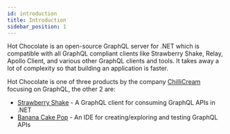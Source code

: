 ```yaml
---
id: introduction
title: Introduction
sidebar_position: 1
---
```


Hot Chocolate is an open-source GraphQL server for .NET which is compatible with all GraphQL compliant clients like Strawberry Shake, Relay, Apollo Client, and various other GraphQL clients and tools. It takes away a lot of complexity so that building an application is faster.

Hot Chocolate is one of three products by the company [ChilliCream](https://chillicream.com/) focusing on GraphQL, the other 2 are:

- [Strawberry Shake](https://chillicream.com/docs/strawberryshake) - A GraphQL client for consuming GraphQL APIs in .NET
- [Banana Cake Pop](https://chillicream.com/docs/bananacakepop) - An IDE for creating/exploring and testing GraphQL APIs
